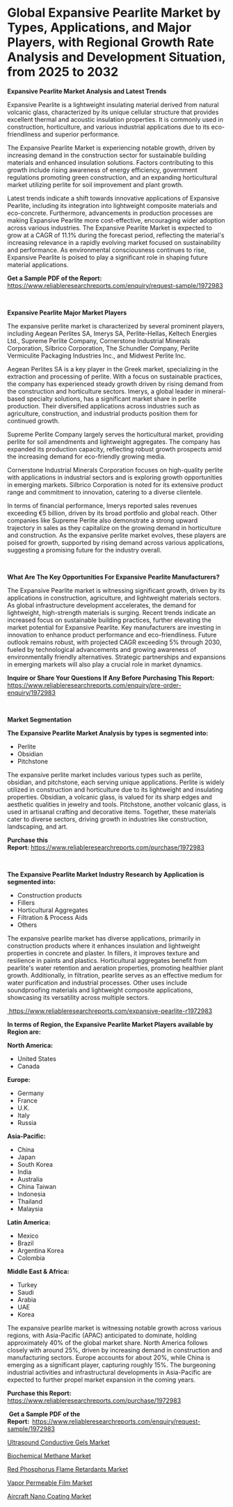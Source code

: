 <p><h1>Global Expansive Pearlite Market by Types, Applications, and Major Players, with Regional Growth Rate Analysis and Development Situation, from 2025 to 2032</h1></p><p><strong>Expansive Pearlite Market Analysis and Latest Trends</strong></p>
<p><p>Expansive Pearlite is a lightweight insulating material derived from natural volcanic glass, characterized by its unique cellular structure that provides excellent thermal and acoustic insulation properties. It is commonly used in construction, horticulture, and various industrial applications due to its eco-friendliness and superior performance.</p><p>The Expansive Pearlite Market is experiencing notable growth, driven by increasing demand in the construction sector for sustainable building materials and enhanced insulation solutions. Factors contributing to this growth include rising awareness of energy efficiency, government regulations promoting green construction, and an expanding horticultural market utilizing perlite for soil improvement and plant growth. </p><p>Latest trends indicate a shift towards innovative applications of Expansive Pearlite, including its integration into lightweight composite materials and eco-concrete. Furthermore, advancements in production processes are making Expansive Pearlite more cost-effective, encouraging wider adoption across various industries. The Expansive Pearlite Market is expected to grow at a CAGR of 11.1% during the forecast period, reflecting the material's increasing relevance in a rapidly evolving market focused on sustainability and performance. As environmental consciousness continues to rise, Expansive Pearlite is poised to play a significant role in shaping future material applications.</p></p>
<p><strong>Get a Sample PDF of the Report:&nbsp;</strong> <a href="https://www.reliableresearchreports.com/enquiry/request-sample/1972983?utm_campaign=118&utm_medium=2&utm_source=Github&utm_content=ia&utm_term=04022025&utm_id=expansive-pearlite">https://www.reliableresearchreports.com/enquiry/request-sample/1972983</a></p>
<p>&nbsp;</p>
<p><strong>Expansive Pearlite Major Market Players</strong></p>
<p><p>The expansive perlite market is characterized by several prominent players, including Aegean Perlites SA, Imerys SA, Perlite-Hellas, Keltech Energies Ltd., Supreme Perlite Company, Cornerstone Industrial Minerals Corporation, Silbrico Corporation, The Schundler Company, Perlite Vermiculite Packaging Industries Inc., and Midwest Perlite Inc. </p><p>Aegean Perlites SA is a key player in the Greek market, specializing in the extraction and processing of perlite. With a focus on sustainable practices, the company has experienced steady growth driven by rising demand from the construction and horticulture sectors. Imerys, a global leader in mineral-based specialty solutions, has a significant market share in perlite production. Their diversified applications across industries such as agriculture, construction, and industrial products position them for continued growth.</p><p>Supreme Perlite Company largely serves the horticultural market, providing perlite for soil amendments and lightweight aggregates. The company has expanded its production capacity, reflecting robust growth prospects amid the increasing demand for eco-friendly growing media.</p><p>Cornerstone Industrial Minerals Corporation focuses on high-quality perlite with applications in industrial sectors and is exploring growth opportunities in emerging markets. Silbrico Corporation is noted for its extensive product range and commitment to innovation, catering to a diverse clientele.</p><p>In terms of financial performance, Imerys reported sales revenues exceeding €5 billion, driven by its broad portfolio and global reach. Other companies like Supreme Perlite also demonstrate a strong upward trajectory in sales as they capitalize on the growing demand in horticulture and construction. As the expansive perlite market evolves, these players are poised for growth, supported by rising demand across various applications, suggesting a promising future for the industry overall.</p></p>
<p>&nbsp;</p>
<p><strong>What Are The Key Opportunities For Expansive Pearlite Manufacturers?</strong></p>
<p><p>The Expansive Pearlite market is witnessing significant growth, driven by its applications in construction, agriculture, and lightweight materials sectors. As global infrastructure development accelerates, the demand for lightweight, high-strength materials is surging. Recent trends indicate an increased focus on sustainable building practices, further elevating the market potential for Expansive Pearlite. Key manufacturers are investing in innovation to enhance product performance and eco-friendliness. Future outlook remains robust, with projected CAGR exceeding 5% through 2030, fueled by technological advancements and growing awareness of environmentally friendly alternatives. Strategic partnerships and expansions in emerging markets will also play a crucial role in market dynamics.</p></p>
<p><strong>Inquire or Share Your Questions If Any Before Purchasing This Report:</strong> <a href="https://www.reliableresearchreports.com/enquiry/pre-order-enquiry/1972983?utm_campaign=118&utm_medium=2&utm_source=Github&utm_content=ia&utm_term=04022025&utm_id=expansive-pearlite">https://www.reliableresearchreports.com/enquiry/pre-order-enquiry/1972983</a></p>
<p>&nbsp;</p>
<p><strong>Market Segmentation</strong></p>
<p><strong>The Expansive Pearlite Market Analysis by types is segmented into:</strong></p>
<p><ul><li>Perlite</li><li>Obsidian</li><li>Pitchstone</li></ul></p>
<p><p>The expansive perlite market includes various types such as perlite, obsidian, and pitchstone, each serving unique applications. Perlite is widely utilized in construction and horticulture due to its lightweight and insulating properties. Obsidian, a volcanic glass, is valued for its sharp edges and aesthetic qualities in jewelry and tools. Pitchstone, another volcanic glass, is used in artisanal crafting and decorative items. Together, these materials cater to diverse sectors, driving growth in industries like construction, landscaping, and art.</p></p>
<p><strong>Purchase this Report:&nbsp;</strong><a href="https://www.reliableresearchreports.com/purchase/1972983?utm_campaign=118&utm_medium=2&utm_source=Github&utm_content=ia&utm_term=04022025&utm_id=expansive-pearlite">https://www.reliableresearchreports.com/purchase/1972983</a></p>
<p>&nbsp;</p>
<p><strong>The Expansive Pearlite Market Industry Research by Application is segmented into:</strong></p>
<p><ul><li>Construction products</li><li>Fillers</li><li>Horticultural Aggregates</li><li>Filtration & Process Aids</li><li>Others</li></ul></p>
<p><p>The expansive pearlite market has diverse applications, primarily in construction products where it enhances insulation and lightweight properties in concrete and plaster. In fillers, it improves texture and resilience in paints and plastics. Horticultural aggregates benefit from pearlite's water retention and aeration properties, promoting healthier plant growth. Additionally, in filtration, pearlite serves as an effective medium for water purification and industrial processes. Other uses include soundproofing materials and lightweight composite applications, showcasing its versatility across multiple sectors.</p></p>
<p><a href="https://www.reliableresearchreports.com/expansive-pearlite-r1972983?utm_campaign=118&utm_medium=2&utm_source=Github&utm_content=ia&utm_term=04022025&utm_id=expansive-pearlite">&nbsp;https://www.reliableresearchreports.com/expansive-pearlite-r1972983</a></p>
<p><strong>In terms of Region, the Expansive Pearlite Market Players available by Region are:</strong></p>
<p>
    <p> <strong> North America: </strong>
        <ul>
            <li>United States</li>
            <li>Canada</li>
        </ul>
        </p> 
    <p> <strong> Europe: </strong>
        <ul>
            <li>Germany</li>
            <li>France</li>
            <li>U.K.</li>
            <li>Italy</li>
            <li>Russia</li>
        </ul>
        </p> 
    <p> <strong> Asia-Pacific: </strong>
        <ul>
            <li>China</li>
            <li>Japan</li>
            <li>South Korea</li>
            <li>India</li>
            <li>Australia</li>
            <li>China Taiwan</li>
            <li>Indonesia</li>
            <li>Thailand</li>
            <li>Malaysia</li>
        </ul>
        </p> 
    <p> <strong> Latin America: </strong>
        <ul>
            <li>Mexico</li>
            <li>Brazil</li>
            <li>Argentina Korea</li>
            <li>Colombia</li>
        </ul>
        </p> 
    <p> <strong> Middle East & Africa: </strong>
        <ul>
            <li>Turkey</li>
            <li>Saudi</li>
            <li>Arabia</li>
            <li>UAE</li>
            <li>Korea</li>
        </ul>
    </p>
    </p>
<p><p>The expansive pearlite market is witnessing notable growth across various regions, with Asia-Pacific (APAC) anticipated to dominate, holding approximately 40% of the global market share. North America follows closely with around 25%, driven by increasing demand in construction and manufacturing sectors. Europe accounts for about 20%, while China is emerging as a significant player, capturing roughly 15%. The burgeoning industrial activities and infrastructural developments in Asia-Pacific are expected to further propel market expansion in the coming years.</p></p>
<p><strong>Purchase this Report: </strong><a href="https://www.reliableresearchreports.com/purchase/1972983?utm_campaign=118&utm_medium=2&utm_source=Github&utm_content=ia&utm_term=04022025&utm_id=expansive-pearlite">https://www.reliableresearchreports.com/purchase/1972983</a></p>
<p>&nbsp;<strong>Get a Sample PDF of the Report:&nbsp;&nbsp;</strong><a href="https://www.reliableresearchreports.com/enquiry/request-sample/1972983?utm_campaign=118&utm_medium=2&utm_source=Github&utm_content=ia&utm_term=04022025&utm_id=expansive-pearlite">https://www.reliableresearchreports.com/enquiry/request-sample/1972983</a></p>
<p><strong></strong></p>
<p><p><a href="https://github.com/oslieselotte2192/Market-Research-Report-List-1/blob/main/ultrasound-conductive-gels-market.md?utm_campaign=118&utm_medium=2&utm_source=Github&utm_content=ia&utm_term=04022025&utm_id=expansive-pearlite">Ultrasound Conductive Gels Market</a></p><p><a href="https://github.com/phephezxnf/Market-Research-Report-List-1/blob/main/biochemical-methane-market.md?utm_campaign=118&utm_medium=2&utm_source=Github&utm_content=ia&utm_term=04022025&utm_id=expansive-pearlite">Biochemical Methane Market</a></p><p><a href="https://github.com/lizamflotow/Market-Research-Report-List-1/blob/main/red-phosphorus-flame-retardants-market.md?utm_campaign=118&utm_medium=2&utm_source=Github&utm_content=ia&utm_term=04022025&utm_id=expansive-pearlite">Red Phosphorus Flame Retardants Market</a></p><p><a href="https://github.com/jeastefanowicz7816/Market-Research-Report-List-1/blob/main/vapor-permeable-film-market.md?utm_campaign=118&utm_medium=2&utm_source=Github&utm_content=ia&utm_term=04022025&utm_id=expansive-pearlite">Vapor Permeable Film Market</a></p><p><a href="https://github.com/watzondechao/Market-Research-Report-List-1/blob/main/aircraft-nano-coating-market.md?utm_campaign=118&utm_medium=2&utm_source=Github&utm_content=ia&utm_term=04022025&utm_id=expansive-pearlite">Aircraft Nano Coating Market</a></p></p>